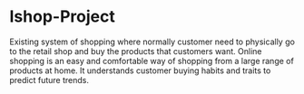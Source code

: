 # Ishop-Project
Existing system of shopping where normally customer need to physically go to the retail shop and
buy the products that customers want. Online shopping is an easy and comfortable way of shopping
from a large range of products at home. It understands customer buying habits and traits to predict
future trends.
